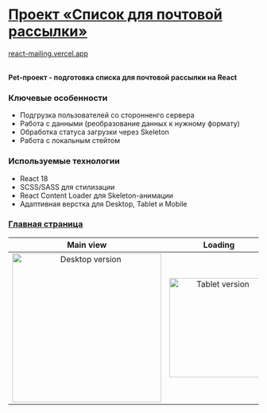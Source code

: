 # [Проект «Список для почтовой рассылки»](https://react-mailing.vercel.app)

[react-mailing.vercel.app](https://react-mailing.vercel.app) </br></br>

<strong>Pet-проект - подготовка списка для почтовой рассылки на React</strong></br>

### Ключевые особенности

- Подгрузка пользователей со сторонненго сервера
- Работа с данными (реобразование данных к нужному формату)
- Обработка статуса загрузки через Skeleton
- Работа с локальным стейтом

### Используемые технологии

- React 18
- SCSS/SASS для стилизации
- React Content Loader для Skeleton-анимации
- Адаптивная верстка для Desktop, Tablet и Mobile

### [Главная страница](https://react-mailing.vercel.app)
| Main view | Loading |
|:---------------:|:--------------:|
| <img width="300" alt="Desktop version" src="https://github.com/user-attachments/assets/d8eb2bbf-48e0-480c-9fb7-6ff8bc768e46" /> | <img width="200" alt="Tablet version" src="https://github.com/user-attachments/assets/77327186-2d61-4dd9-a4be-d010c350a750" /> |

